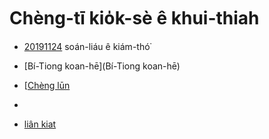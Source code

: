# Chèng-tī kio̍k-sè ê khui-thiah

- [20191124](20191124) soán-liáu ê kiám-thó͘
- [Bí-Tiong koan-hē](Bí-Tiong koan-hē)
- [[Chèng lūn](Chèng-lūn) 
- 

- [liân kiat](liân-kiat)


